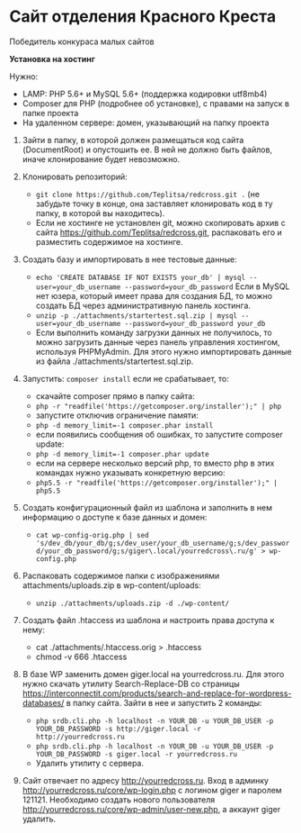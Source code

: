 # Сайт отделения Красного Креста
Победитель конкураса малых сайтов

**Установка на хостинг**

Нужно:
- LAMP: PHP 5.6+ и MySQL 5.6+ (поддержка кодировки utf8mb4)
- Composer для PHP (подробнее об установке), с правами на запуск в папке проекта
- На удаленном сервере: домен, указывающий на папку проекта

1. Зайти в папку, в которой должен размещаться код сайта (DocumentRoot) и опустошить ее. В ней не должно быть файлов, иначе клонирование будет невозможно.

2. Клонировать репозиторий:
	- `git clone https://github.com/Teplitsa/redcross.git .` (не забудьте точку в конце, она заставляет клонировать код в ту папку, в которой вы находитесь).
	- Если не хостинге не установлен git, можно скопировать архив с сайта https://github.com/Teplitsa/redcross.git, распаковать его и разместить содержимое на хостинге.
	
3. Создать базу и импортировать в нее тестовые данные:
	- `echo 'CREATE DATABASE IF NOT EXISTS your_db' | mysql --user=your_db_username --password=your_db_password` Если в MySQL нет юзера, который имеет права для создания БД, то можно создать БД через административную панель хостинга.
	- `unzip -p ./attachments/startertest.sql.zip | mysql --user=your_db_username --password=your_db_password your_db`
	- Если выполнить команду загрузки данных не получилось, то можно загрузить данные через панель управления хостингом, используя PHPMyAdmin. Для этого нужно импортировать данные из файла ./attachments/startertest.sql.zip.
	
4. Запустить: `composer install` если не срабатывает, то:
	- скачайте composer прямо в папку сайта:
	- `php -r "readfile('https://getcomposer.org/installer');" | php`
	- запустите отключив ограничение памяти:
	- `php -d memory_limit=-1 composer.phar install`
	- если появились сообщения об ошибках, то запустите composer update:
	- `php -d memory_limit=-1 composer.phar update`
	- если на сервере несколько версий php, то вместо php в этих командах нужно указывать конкретную версию:
	- `php5.5 -r "readfile('https://getcomposer.org/installer');" | php5.5`
	
5. Создать конфигурационный файл из шаблона и заполнить в нем информацию о доступе к базе данных и домен:
	- `cat wp-config-orig.php | sed 's/dev_db/your_db/g;s/dev_user/your_db_username/g;s/dev_password/your_db_password/g;s/giger\.local/yourredcross\.ru/g' > wp-config.php`
	
6. Распаковать содержимое папки с изображениями attachments/uploads.zip в wp-content/uploads:
	- `unzip ./attachments/uploads.zip -d ./wp-content/`
	
7. Создать файл .htaccess из шаблона и настроить права доступа к нему:
	- cat ./attachments/.htaccess.orig > .htaccess
	- chmod -v 666 .htaccess
	
8. В базе WP заменить домен giger.local на yourredcross.ru. Для этого нужно скачать утилиту Search-Replace-DB со страницы https://interconnectit.com/products/search-and-replace-for-wordpress-databases/ в папку сайта. Зайти в нее и запустить 2 команды:
	- `php srdb.cli.php -h localhost -n YOUR_DB -u YOUR_DB_USER -p YOUR_DB_PASSWORD -s http://giger.local -r http://yourredcross.ru`
	- `php srdb.cli.php -h localhost -n YOUR_DB -u YOUR_DB_USER -p YOUR_DB_PASSWORD -s giger.local -r yourredcross.ru`
	- Удалить утилиту с сервера.
	
9. Сайт отвечает по адресу http://yourredcross.ru. Вход в админку http://yourredcross.ru/core/wp-login.php с логином giger и паролем 121121. Необходимо создать нового пользователя http://yourredcross.ru/core/wp-admin/user-new.php, а аккаунт giger удалить.

